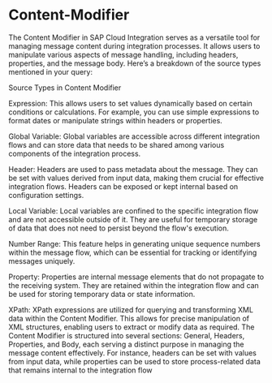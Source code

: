 # Content-Modifier

The Content Modifier in SAP Cloud Integration serves as a versatile tool for managing message content during integration processes. It allows users to manipulate various aspects of message handling, including headers, properties, and the message body. Here’s a breakdown of the source types mentioned in your query:

Source Types in Content Modifier

Expression: This allows users to set values dynamically based on certain conditions or calculations. For example, you can use simple expressions to format dates or manipulate strings within headers or properties.

Global Variable: Global variables are accessible across different integration flows and can store data that needs to be shared among various components of the integration process.

Header: Headers are used to pass metadata about the message. They can be set with values derived from input data, making them crucial for effective integration flows. Headers can be exposed or kept internal based on configuration settings.

Local Variable: Local variables are confined to the specific integration flow and are not accessible outside of it. They are useful for temporary storage of data that does not need to persist beyond the flow's execution.

Number Range: This feature helps in generating unique sequence numbers within the message flow, which can be essential for tracking or identifying messages uniquely.

Property: Properties are internal message elements that do not propagate to the receiving system. They are retained within the integration flow and can be used for storing temporary data or state information.

XPath: XPath expressions are utilized for querying and transforming XML data within the Content Modifier. This allows for precise manipulation of XML structures, enabling users to extract or modify data as required.
The Content Modifier is structured into several sections: General, Headers, Properties, and Body, each serving a distinct purpose in managing the message content effectively. For instance, headers can be set with values from input data, while properties can be used to store process-related data that remains internal to the integration flow
